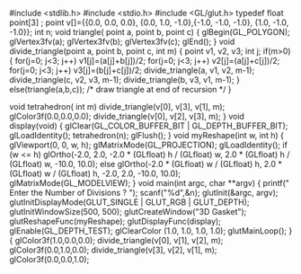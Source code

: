 #include <stdlib.h>
#include <stdio.h>
#include <GL/glut.h>
typedef float point[3] ;
point v[]={{0.0, 0.0, 0.0}, {0.0, 1.0, -1.0},{-1.0, -1.0, -1.0},
{1.0, -1.0, -1.0}};
int n;
void triangle( point a, point b, point c)
{
glBegin(GL_POLYGON);
glVertex3fv(a);
glVertex3fv(b);
glVertex3fv(c);
glEnd();
}
void divide_triangle(point a, point b, point c, int m)
{
point v1, v2, v3;
int j;
if(m>0)
{
for(j=0; j<3; j++) v1[j]=(a[j]+b[j])/2;
for(j=0; j<3; j++) v2[j]=(a[j]+c[j])/2;
for(j=0; j<3; j++) v3[j]=(b[j]+c[j])/2;
divide_triangle(a, v1, v2, m-1);
divide_triangle(c, v2, v3, m-1);
divide_triangle(b, v3, v1, m-1);
}
else(triangle(a,b,c)); /* draw triangle at end of recursion */
}

void tetrahedron( int m)
divide_triangle(v[0], v[3], v[1], m);
glColor3f(0.0,0.0,0.0);
divide_triangle(v[0], v[2], v[3], m);
}
void display(void)
{
glClear(GL_COLOR_BUFFER_BIT | GL_DEPTH_BUFFER_BIT);
glLoadIdentity();
tetrahedron(n);
glFlush();
}
void myReshape(int w, int h)
{
glViewport(0, 0, w, h);
glMatrixMode(GL_PROJECTION);
glLoadIdentity();
if (w <= h)
glOrtho(-2.0, 2.0, -2.0 * (GLfloat) h / (GLfloat) w,
2.0 * (GLfloat) h / (GLfloat) w, -10.0, 10.0);
else
glOrtho(-2.0 * (GLfloat) w / (GLfloat) h,
2.0 * (GLfloat) w / (GLfloat) h, -2.0, 2.0, -10.0, 10.0);
glMatrixMode(GL_MODELVIEW);
}
void main(int argc, char **argv)
{
printf(" Enter the Number of Divisions ? ");
scanf("%d",&n);
glutInit(&argc, argv);
glutInitDisplayMode(GLUT_SINGLE | GLUT_RGB | GLUT_DEPTH);
glutInitWindowSize(500, 500);
glutCreateWindow("3D Gasket");
glutReshapeFunc(myReshape);
glutDisplayFunc(display);
glEnable(GL_DEPTH_TEST);
glClearColor (1.0, 1.0, 1.0, 1.0);
glutMainLoop();
}
{
glColor3f(1.0,0.0,0.0);
divide_triangle(v[0], v[1], v[2], m);
glColor3f(0.0,1.0,0.0);
divide_triangle(v[3], v[2], v[1], m);
glColor3f(0.0,0.0,1.0);
